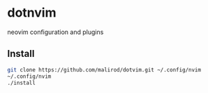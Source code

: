 # dotnvim
neovim configuration and plugins

## Install

```bash
git clone https://github.com/malirod/dotvim.git ~/.config/nvim
~/.config/nvim
./install
```

